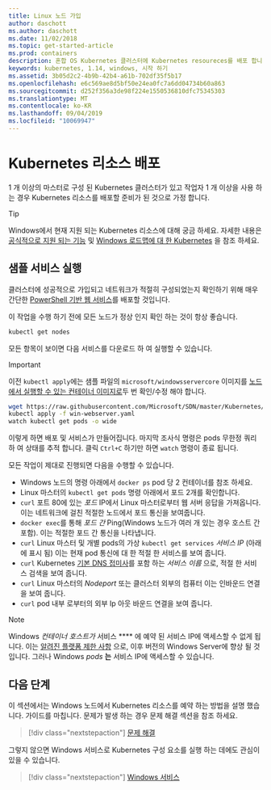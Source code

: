 ```yaml
---
title: Linux 노드 가입
author: daschott
ms.author: daschott
ms.date: 11/02/2018
ms.topic: get-started-article
ms.prod: containers
description: 혼합 OS Kubernetes 클러스터에 Kubernetes resoureces를 배포 합니다.
keywords: kubernetes, 1.14, windows, 시작 하기
ms.assetid: 3b05d2c2-4b9b-42b4-a61b-702df35f5b17
ms.openlocfilehash: e6c569ae8d5bf50e24ea0fc7a6dd04734b60a863
ms.sourcegitcommit: d252f356a3de98f224e1550536810dfc75345303
ms.translationtype: MT
ms.contentlocale: ko-KR
ms.lasthandoff: 09/04/2019
ms.locfileid: "10069947"
---
```

# <a name="deploying-kubernetes-resources"></a>Kubernetes 리소스 배포 #
1 개 이상의 마스터로 구성 된 Kubernetes 클러스터가 있고 작업자 1 개 이상을 사용 하는 경우 Kubernetes 리소스를 배포할 준비가 된 것으로 가정 합니다.
> [!TIP] 
> Windows에서 현재 지원 되는 Kubernetes 리소스에 대해 궁금 하세요. 자세한 내용은 [공식적으로 지원 되는 기능](https://kubernetes.io/docs/setup/production-environment/windows/intro-windows-in-kubernetes/#supported-functionality-and-limitations) 및 [Windows 로드맵에 대 한 Kubernetes](https://github.com/orgs/kubernetes/projects/8) 을 참조 하세요.


## <a name="running-a-sample-service"></a>샘플 서비스 실행 ##
클러스터에 성공적으로 가입되고 네트워크가 적절히 구성되었는지 확인하기 위해 매우 간단한 [PowerShell 기반 웹 서비스](https://github.com/Microsoft/SDN/blob/master/Kubernetes/WebServer.yaml)를 배포할 것입니다.

이 작업을 수행 하기 전에 모든 노드가 정상 인지 확인 하는 것이 항상 좋습니다.
```bash
kubectl get nodes
```

모든 항목이 보이면 다음 서비스를 다운로드 하 여 실행할 수 있습니다.
> [!Important] 
> 이전 `kubectl apply`에는 샘플 파일의 `microsoft/windowsservercore` 이미지를 [노드에서 실행할 수 있는 컨테이너 이미지로](https://docs.microsoft.com/virtualization/windowscontainers/deploy-containers/version-compatibility#choosing-container-os-versions)두 번 확인/수정 해야 합니다.

```bash
wget https://raw.githubusercontent.com/Microsoft/SDN/master/Kubernetes/flannel/l2bridge/manifests/simpleweb.yml -O win-webserver.yaml
kubectl apply -f win-webserver.yaml
watch kubectl get pods -o wide
```

이렇게 하면 배포 및 서비스가 만들어집니다. 마지막 조사식 명령은 pods 무한정 쿼리 하 여 상태를 추적 합니다. 클릭 `Ctrl+C` 하기만 하면 `watch` 명령이 종료 됩니다.

모든 작업이 제대로 진행되면 다음을 수행할 수 있습니다.

  - Windows 노드의 명령 아래에서 `docker ps` pod 당 2 컨테이너를 참조 하세요.
  - Linux 마스터의 `kubectl get pods` 명령 아래에서 포드 2개를 확인합니다.
  - `curl` 포트 80에 있는 *포드* IP에서 Linux 마스터로부터 웹 서버 응답을 가져옵니다. 이는 네트워크에 걸친 적절한 노드에서 포드 통신을 보여줍니다.
  - `docker exec`를 통해 *포드 간* Ping(Windows 노드가 여러 개 있는 경우 호스트 간 포함). 이는 적절한 포드 간 통신을 나타냅니다.
  - `curl` Linux 마스터 및 개별 pods의 가상 `kubectl get services` *서비스 IP* (아래에 표시 됨) 이는 현재 pod 통신에 대 한 적절 한 서비스를 보여 줍니다.
  - `curl` Kubernetes [기본 DNS 접미사](https://kubernetes.io/docs/concepts/services-networking/dns-pod-service/#services)를 포함 하는 *서비스 이름* 으로, 적절 한 서비스 검색을 보여 줍니다.
  - `curl` Linux 마스터의 *Nodeport* 또는 클러스터 외부의 컴퓨터 이는 인바운드 연결을 보여 줍니다.
  - `curl` pod 내부 로부터의 외부 Ip 아웃 바운드 연결을 보여 줍니다.

> [!Note]  
> Windows *컨테이너 호스트가* 서비스 **** 에 예약 된 서비스 IP에 액세스할 수 없게 됩니다. 이는 [알려진 플랫폼 제한 사항](./common-problems.md#my-windows-node-cannot-access-my-services-using-the-service-ip) 으로, 이후 버전의 Windows Server에 향상 될 것입니다. 그러나 Windows *pods* **는** 서비스 IP에 액세스할 수 있습니다.

## <a name="next-steps"></a>다음 단계 ##
이 섹션에서는 Windows 노드에서 Kubernetes 리소스를 예약 하는 방법을 설명 했습니다. 가이드를 마칩니다. 문제가 발생 하는 경우 문제 해결 섹션을 참조 하세요.

> [!div class="nextstepaction"]
> [문제 해결](./common-problems.md)

그렇지 않으면 Windows 서비스로 Kubernetes 구성 요소를 실행 하는 데에도 관심이 있을 수 있습니다.
> [!div class="nextstepaction"]
> [Windows 서비스](./kube-windows-services.md)
